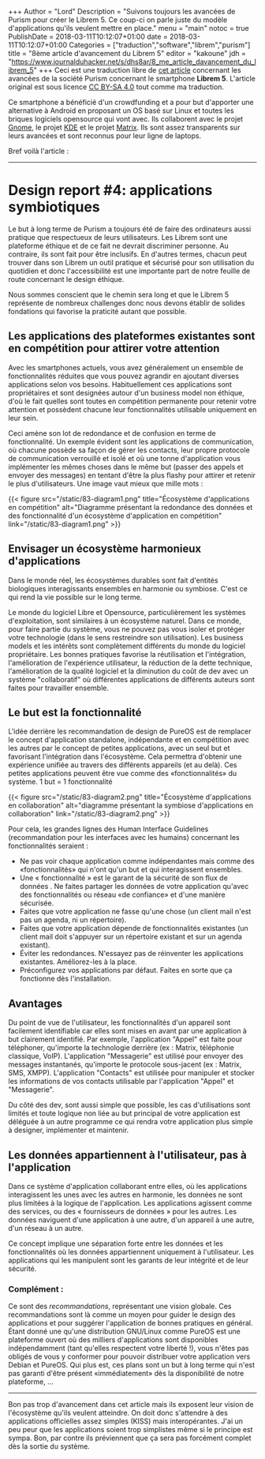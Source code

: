 +++
Author = "Lord"
Description = "Suivons toujours les avancées de Purism pour créer le Librem 5. Ce coup-ci on parle juste du modèle d'applications qu'ils veulent mettre en place."
menu = "main"
notoc = true
PublishDate = 2018-03-11T10:12:07+01:00
date = 2018-03-11T10:12:07+01:00
Categories = ["traduction","software","librem","purism"]
title = "8ème article d'avancement du Librem 5"
editor = "kakoune"
jdh = "https://www.journalduhacker.net/s/dhs8ar/8_me_article_davancement_du_librem_5"
+++
Ceci est une traduction libre de [cet article](https://puri.sm/posts/librem5-progress-report-5/) concernant les avancées de la société Purism concernant le smartphone **Librem 5**.
L'article original est sous licence [CC BY-SA 4.0](https://creativecommons.org/licenses/by-sa/4.0/) tout comme ma traduction.


Ce smartphone a bénéficié d'un crowdfunding et a pour but d'apporter une alternative à Android en proposant un OS basé sur Linux et toutes les briques logiciels opensource qui vont avec.
Ils collaborent avec le projet [Gnome](https://www.gnome.org), le projet [KDE](https://www.kde.org) et le projet [Matrix](https://matrix.org).
Ils sont assez transparents sur leurs avancées et sont reconnus pour leur ligne de laptops.

Bref voilà l'article :

<hr>

# Design report #4: applications symbiotiques
Le but à long terme de Purism a toujours été de faire des ordinateurs aussi pratique que respectueux de leurs utilisateurs.
Les Librem sont une plateforme éthique et de ce fait ne devrait discriminer personne.
Au contraire, ils sont fait pour être inclusifs.
En d'autres termes, chacun peut trouver dans son Librem un outil pratique et sécurisé pour son utilisation du quotidien et donc l'accessibilité est une importante part de notre feuille de route concernant le design éthique.

Nous sommes conscient que le chemin sera long et que le Librem 5 représente de nombreux challenges donc nous devons établir de solides fondations qui favorise la praticité autant que possible.

## Les applications des plateformes existantes sont en compétition pour attirer votre attention
Avec les smartphones actuels, vous avez généralement un ensemble de fonctionnalités réduites que vous pouvez agrandir en ajoutant diverses applications selon vos besoins.
Habituellement ces applications sont propriétaires et sont designées autour d'un business model non éthique, d'où le fait quelles sont toutes en compétition permanente pour retenir votre attention et possèdent chacune leur fonctionnalités utilisable uniquement en leur sein.

Ceci amène son lot de redondance et de confusion en terme de fonctionnalité.
Un exemple évident sont les applications de communication, où chacune possède sa façon de gérer les contacts, leur propre protocole de communication verrouillé et isolé et où une tonne d'application vous implémenter les mêmes choses dans le même but (passer des appels et envoyer des messages) en tentant d'être la plus flashy pour attirer et retenir le plus d'utilisateurs.
Une image vaut mieux que mille mots :

{{< figure src="/static/83-diagram1.png" title="Écosystème d'applications en compétition" alt="Diagramme présentant la redondance des données et des fonctionnalité d'un écosystème d'application en compétition" link="/static/83-diagram1.png" >}}

## Envisager un écosystème harmonieux d'applications
Dans le monde réel, les écosystèmes durables sont fait d'entités biologiques interagissants ensembles en harmonie ou symbiose.
C'est ce qui rend la vie possible sur le long terme.

Le monde du logiciel Libre et Opensource, particulièrement les systèmes d'exploitation, sont similaires à un écosystème naturel.
Dans ce monde, pour faire partie du système, vous ne pouvez pas vous isoler et protéger votre technologie (dans le sens restreindre son utilisation).
Les business models et les intérêts sont complètement différents du monde du logiciel propriétaire.
Les bonnes pratiques favorise la réutilisation et l'intégration, l'amélioration de l'expérience utilisateur, la réduction de la dette technique, l'amélioration de la qualité logiciel et la diminution du coût de dev avec un système "collaboratif" où différentes applications de différents auteurs sont faites pour travailler ensemble.

## Le but est la fonctionnalité
L'idée derrière les recommandation de design de PureOS est de remplacer le concept d'application standalone, indépendante et en compétition avec les autres par le concept de petites applications, avec un seul but et favorisant l'intégration dans l'écosystème.
Cela permettra d'obtenir une expérience unifiée au travers des différents appareils (et au delà).
Ces petites applications peuvent être vue comme des «fonctionnalités» du système.
1 but = 1 fonctionnalité

{{< figure src="/static/83-diagram2.png" title="Écosystème d'applications en collaboration" alt="diagramme présentant la symbiose d'applications en collaboration" link="/static/83-diagram2.png" >}}

Pour cela, les grandes lignes des Human Interface Guidelines (recommandation pour les interfaces avec les humains) concernant les fonctionnalités seraient :

  - Ne pas voir chaque application comme indépendantes mais comme des «fonctionnalités» qui n'ont qu'un but et qui interagissent ensembles.
  - Une « fonctionnalité » est le garant de la sécurité de son flux de données . Ne faites partager les données de votre application qu'avec des fonctionnalités ou réseau «de confiance» et d'une manière sécurisée.
  - Faites que votre application ne fasse qu'une chose (un client mail n'est pas un agenda, ni un répertoire).
  - Faites que votre application dépende de fonctionnalités existantes (un client mail doit s'appuyer sur un répertoire existant et sur un agenda existant).
  - Éviter les redondances. N'essayez pas de réinventer les applications existantes. Améliorez-les à la place.
  - Préconfigurez vos applications par défaut. Faites en sorte que ça fonctionne dès l'installation.

## Avantages
Du point de vue de l'utilisateur, les fonctionnalités d'un appareil sont facilement identifiable car elles sont mises en avant par une application à but clairement identifié.
Par exemple, l'application "Appel" est faite pour téléphoner, qu'importe la technologie derrière (ex : Matrix, téléphonie classique, VoIP).
L'application "Messagerie" est utilisé pour envoyer des messages instantanés, qu'importe le protocole sous-jacent (ex : Matrix, SMS, XMPP).
L'application "Contacts" est utilisée pour manipuler et stocker les informations de vos contacts utilisable par l'application "Appel" et "Messagerie".

Du côté des dev, sont aussi simple que possible, les cas d'utilisations sont limités et toute logique non liée au but principal de votre application est déléguée à un autre programme ce qui rendra votre application plus simple à designer, implémenter et maintenir.

## Les données appartiennent à l'utilisateur, pas à l'application
Dans ce système d'application collaborant entre elles, où les applications interagissent les unes avec les autres en harmonie, les données ne sont plus limitées à la logique de l'application.
Les applications agissent comme des services, ou des « fournisseurs de données » pour les autres.
Les données naviguent d'une application à une autre, d'un appareil à une autre, d'un réseau à un autre.

Ce concept implique une séparation forte entre les données et les fonctionnalités où les données appartiennent uniquement à l'utilisateur.
Les applications qui les manipulent sont les garants de leur intégrité et de leur sécurité.

### Complément :
Ce sont des *recommandations*, représentant une vision globale.
Ces recommandations sont là comme un moyen pour guider le design des applications et pour suggérer l'application de bonnes pratiques en général.
Étant donné une qu'une distribution GNU/Linux comme PureOS est une plateforme ouvert où des milliers d'applications sont disponibles indépendamment (tant qu'elles respectent votre liberté !), vous n'êtes pas obligés de vous y conformer pour pouvoir distribuer votre application vers Debian et PureOS.
Qui plus est, ces plans sont un but à long terme qui n'est pas garanti d'être présent «immédiatement» dès la disponibilité de notre plateforme, …

---------------
Bon pas trop d'avancement dans cet article mais ils exposent leur vision de l'écosystème qu'ils veulent atteindre.
On doit donc s'attendre à des applications officielles assez simples (KISS) mais interopérantes.
J'ai un peu peur que les applications soient trop simplistes même si le principe est sympa.
Bon, par contre ils préviennent que ça sera pas forcément complet dès la sortie du système.

